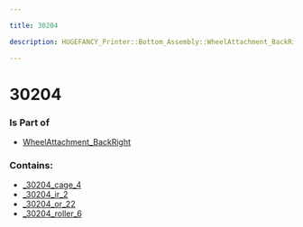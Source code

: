 ```yaml
---

title: 30204

description: HUGEFANCY_Printer::Bottom_Assembly::WheelAttachment_BackRight::30204

---
```

# 30204
<script>
    var geoarray = '{"_30204_ir_2": {}, "_30204_cage_4": {}, "_30204_or_22": {}, "_30204_roller_6": {}}';
</script>
<script>
    var basepath = '/assets/HUGEFANCY_Printer/Bottom_Assembly/WheelAttachment_BackRight/30204/';
</script>
<link rel="stylesheet" href="/css/container.css">

<div id="container"></div>

<!-- these are the required scripts for the three.js scene -->
<script src="/lib/three.min.js"></script>
<script src="/lib/OrbitControls.js"></script>
<script src="/lib/RectAreaLightUniformsLib.js"></script>
<!-- this is your app's lib file -->
<script src="/lib/triceratops_app.js"></script>
### Is Part of
- [WheelAttachment_BackRight](../WheelAttachment_BackRight)  

### Contains:
- [_30204_cage_4](./30204/_30204_cage_4)  
- [_30204_ir_2](./30204/_30204_ir_2)  
- [_30204_or_22](./30204/_30204_or_22)  
- [_30204_roller_6](./30204/_30204_roller_6)

